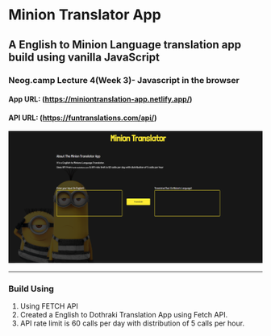 # Minion Translator App

## A English to Minion Language translation app build using vanilla JavaScript

### Neog.camp Lecture 4(Week 3)- Javascript in the browser

#### App URL: (https://miniontranslation-app.netlify.app/)  
#### API URL: (https://funtranslations.com/api/)
![poster](dist/images/poster.png)

---

### Build Using
1. Using FETCH API
2. Created a English to Dothraki Translation App using Fetch API.
3. API rate limit is 60 calls per day with distribution of 5 calls per hour.
